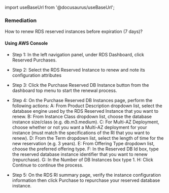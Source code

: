 import useBaseUrl from '@docusaurus/useBaseUrl';

### Remediation
How to renew RDS reserved instances before expiration (7 days)?

#### Using AWS Console

- Step 1: In the left navigation panel, under RDS Dashboard, click Reserved Purchases.

- Step 2: Select the RDS Reserved Instance to renew and note its configuration attributes 

- Step 3: Click the Purchase Reserved DB Instance button from the dashboard top menu to start the renewal process.

- Step 4: On the Purchase Reserved DB Instances page, perform the following actions:
	 A: From Product Description dropdown list, select the database engine used by the RDS Reserved Instance that you want to renew.
	 B: From Instance Class dropdown list, choose the database instance size/class (e.g. db.m3.medium).
	 C: For Multi-AZ Deployment, choose whether or not you want a Multi-AZ deployment for your instance (must match the specifications of the RI that you want to renew).
	 D: From the Term dropdown list, select the length of time for the new reservation (e.g. 3 years).
	 E: From Offering Type dropdown list, choose the preferred offering type.
	 F: In the Reserved DB Id box, type the reserved database instance identifier that you want to renew (repurchase).
	 G: In the Number of DB Instances box type 1.
	 H: Click Continue to continue the process.

- Step 5: On the RDS RI summary page, verify the instance configuration information then click Purchase to repurchase your reserved database instance.
